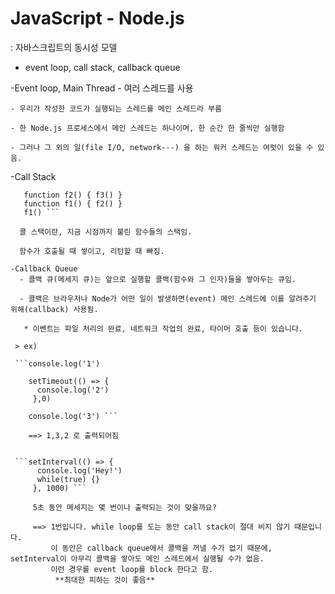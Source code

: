 # JavaScript - Node.js

: 자바스크립트의 동시성 모델 
   - event loop, call stack, callback queue
   
  -Event loop, Main Thread
    - 여러 스레드를 사용
   
    - 우리가 작성한 코드가 실행되는 스레드를 메인 스레드라 부름
   
    - 한 Node.js 프로세스에서 메인 스레드는 하나이며, 한 순간 한 줄씩만 실행함
   
    - 그러나 그 외의 일(file I/O, network---) 을 하는 워커 스레드는 여럿이 있을 수 있음.

  -Call Stack 
   ```function f3() {}
      function f2() { f3() }
      function f1() { f2() }
      f1() ```
      
     콜 스택이란, 지금 시점까지 불린 함수들의 스택임.
     
     함수가 호출될 때 쌓이고, 리턴할 때 빠짐.
     
   -Callback Queue
     - 콜백 큐(메세지 큐)는 앞으로 실행할 콜백(함수와 그 인자)들을 쌓아두는 큐임.
     
     - 콜백은 브라우저나 Node가 어떤 일이 발생하면(event) 메인 스레드에 이를 알려주기 위해(callback) 사용됨.
     
      * 이벤트는 파일 처리의 완료, 네트워크 작업의 완료, 타이머 호출 등이 있습니다.
    
    > ex)
    
    ```console.log('1')
    
       setTimeout(() => {
         console.log('2')
        },0)
        
       console.log('3') ```
       
       ==> 1,3,2 로 출력되어짐
       
       
    ```setInterval(() => {
         console.log('Hey!')
         while(true) {}
        }, 1000) ```
        
        5초 동안 메세지는 몇 번이나 출력되는 것이 맞을까요?
        
        ==> 1번입니다. while loop를 도는 동안 call stack이 절대 비지 않기 때문입니다.
            이 동안은 callback queue에서 콜백을 꺼낼 수가 없기 때문에, setInterval이 아무리 콜백을 쌓아도 메인 스레드에서 실행될 수가 없음.
            이런 경우를 event loop를 block 한다고 함.
             **최대한 피하는 것이 좋음**
